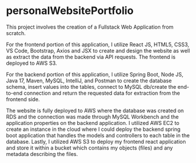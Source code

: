 # personalWebsitePortfolio
This project involves the creation of a Fullstack Web Application from scratch.

For the frontend portion of this application, I utilize React JS, HTML5, CSS3, VS Code, Bootstrap, Axios and JSX to create and design the website as well as extract the data from the backend via API requests. The frontend is deployed to AWS S3.

For the backend portion of this application, I utilize Spring Boot, Node JS, Java 17, Maven, MySQL, IntelliJ, and Postman to create the database schema, insert values into the tables, connect to MySQL db/create the end-to-end connection and return the requested data for extraction from the frontend side.

The website is fully deployed to AWS where the database was created on RDS and the connection was made through MySQL Workbench and the application properties on the backend application. I utilized AWS EC2 to create an instance in the cloud where I could deploy the backend spring boot application that handles the models and controllers to each table in the database. Lastly, I utilized AWS S3 to deploy my frontend react application and store it within a bucket which contains my objects (files) and any metadata describing the files.

